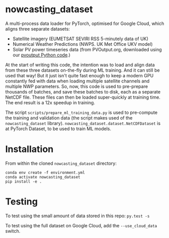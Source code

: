 # nowcasting_dataset
A multi-process data loader for PyTorch,
optimised for Google Cloud, which aligns three separate datasets:

* Satellite imagery (EUMETSAT SEVIRI RSS 5-minutely data of UK)
* Numerical Weather Predictions (NWPS.  UK Met Office UKV model)
* Solar PV power timeseries data (from PVOutput.org, downloaded using
  our [pvoutput Python
  code](https://github.com/openclimatefix/pvoutput).)
  
At the start of writing this code, the intention was to load and align
data from these three datasets on-the-fly during ML training.  And it
can still be used that way!  But it just isn't quite fast enough to
keep a modern GPU constantly fed with data when loading multiple
satellite channels and multiple NWP parameters.  So, now, this code is
used to pre-prepare thousands of batches, and save these batches to
disk, each as a separate NetCDF file.  These files can then be loaded
super-quickly at training time.  The end result is a 12x speedup in
training.

The script `scripts/prepare_ml_training_data.py` is used to
pre-compute the training and validation data (the script makes used of the
`nowcasting_dataset` library).
`nowcasting_dataset.dataset.NetCDFDataset` is at PyTorch Dataset, to
be used to train ML models.

# Installation

From within the cloned `nowcasting_dataset` directory:

```shell
conda env create -f environment.yml
conda activate nowcasting_dataset
pip install -e .
```

# Testing

To test using the small amount of data stored in this repo: `py.test -s`

To test using the full dataset on Google Cloud, add the `--use_cloud_data` switch.
